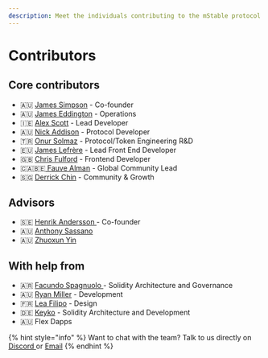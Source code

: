 ```yaml
---
description: Meet the individuals contributing to the mStable protocol
---
```


# Contributors

## Core contributors 

* 🇦🇺 [James Simpson](https://www.linkedin.com/in/jamesronaldsimpson/) - Co-founder 
* 🇦🇺 [James Eddington](https://twitter.com/jwpeddington) - Operations
* 🇮🇪 [Alex Scott](https://github.com/alsco77) -  Lead Developer
* 🇦🇺 [Nick Addison](https://www.linkedin.com/in/nick-addison/) - Protocol Developer 
* 🇹🇷 [Onur Solmaz](https://twitter.com/onurhsolmaz) - Protocol/Token Engineering R&D
* 🇪🇺 [James Lefrère](https://github.com/JamesLefrere) -  Lead Front End Developer
* 🇬🇧 [Chris Fulford](https://github.com/chrisjgf) - Frontend Developer
* 🇨🇦🇧🇪[ Fauve Alman](https://twitter.com/catctrlalt) - Global Community Lead 
* 🇸🇬 [Derrick Chin](https://twitter.com/helloderc) - Community & Growth 

## Advisors

* 🇸🇪 [Henrik Andersson ](https://www.linkedin.com/in/henrikandersson/) - Co-founder
* 🇦🇺 [Anthony Sassano](https://twitter.com/sassal0x)
* 🇦🇺 [Zhuoxun Yin](https://www.linkedin.com/in/zhuoxun-yin-3ba93728)

## With help from

* 🇦🇷 [Facundo Spagnuolo ](https://www.linkedin.com/in/facuspagnuolo/)- Solidity Architecture and Governance
* 🇦🇺 [Ryan Miller](https://www.linkedin.com/in/ryan-miller-rozifus/) - Development
* 🇫🇷 [Lea Filipo](https://www.linkedin.com/in/leafilipowicz/) - Design 
* 🇩🇪 [Keyko](https://www.keyko.io/) - Solidity Architecture and Development
* 🇦🇺 Flex Dapps 

{% hint style="info" %}
Want to chat with the team? Talk to us directly on [Discor​​d ](https://discord.com/invite/pgCVG7e)or [Email](mailto:info@mstable.org)
{% endhint %}

